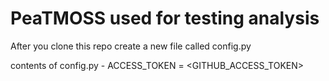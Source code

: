 # PeaTMOSS used for testing analysis

After you clone this repo create a new file called config.py

contents of config.py -
ACCESS_TOKEN = <GITHUB_ACCESS_TOKEN>